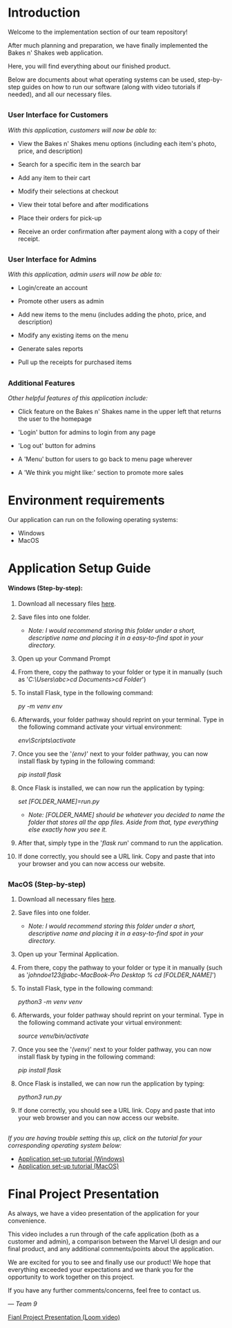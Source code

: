 # Introduction 

Welcome to the implementation section of our team repository! 

After much planning and preparation, we have finally implemented the Bakes n' Shakes web application.

Here, you will find everything about our finished product. 

Below are documents about what operating systems can be used, step-by-step guides on how to run our software (along with video tutorials if needed), and all our necessary files.

##

### User Interface for Customers

*With this application, customers will now be able to:*

- View the Bakes n' Shakes menu options (including each item's photo, price, and description)

- Search for a specific item in the search bar
  
- Add any item to their cart
  
- Modify their selections at checkout
  
- View their total before and after modifications
  
- Place their orders for pick-up

- Receive an order confirmation after payment along with a copy of their receipt.

##

### User Interface for Admins

*With this application, admin users will now be able to:*

- Login/create an account
  
- Promote other users as admin

- Add new items to the menu (includes adding the photo, price, and description)
  
- Modify any existing items on the menu

- Generate sales reports

- Pull up the receipts for purchased items

##
### Additional Features

*Other helpful features of this application include:*

- Click feature on the Bakes n' Shakes name in the upper left that returns the user to the homepage

- 'Login' button for admins to login from any page

- 'Log out' button for admins

- A 'Menu' button for users to go back to menu page wherever
  
- A 'We think you might like:' section to promote more sales


# Environment requirements

Our application can run on the following operating systems:
- Windows
- MacOS

# Application Setup Guide

#### Windows (Step-by-step):

1. Download all necessary files [here]().
   
2. Save files into one folder.
    - *Note: I would recommend storing this folder under a short, descriptive name and placing it in a easy-to-find spot in your directory.*
    
3. Open up your Command Prompt
   
4. From there, copy the pathway to your folder or type it in manually (such as '_C:\Users\abc>cd Documents>cd Folder_')

5. To install Flask, type in the following command:

   _py -m venv env_

6. Afterwards, your folder pathway should reprint on your terminal. Type in the following command activate your virtual environment:

   _env\Scripts\activate_

7. Once you see the '_(env)_' next to your folder pathway, you can now install flask by typing in the following command:

    _pip install flask_

8. Once Flask is installed, we can now run the application by typing:

    _set [FOLDER_NAME]=run.py_
   
   - *Note: [FOLDER_NAME] should be whatever you decided to name the folder that stores all the app files. Aside from that, type everything else exactly how you see it.*
     
9. After that, simply type in the '_flask run_' command to run the application.
    
10. If done correctly, you should see a URL link. Copy and paste that into your browser and you can now access our website.

##

### MacOS (Step-by-step)

1. Download all necessary files [here]().

2. Save files into one folder.
    - *Note: I would recommend storing this folder under a short, descriptive name and placing it in a easy-to-find spot in your directory.*

3. Open up your Terminal Application.

4. From there, copy the pathway to your folder or type it in manually (such as '_johndoe123@abc-MacBook-Pro Desktop % cd [FOLDER_NAME]_')

5. To install Flask, type in the following command:

   _python3 -m venv venv_

6. Afterwards, your folder pathway should reprint on your terminal. Type in the following command activate your virtual environment:

   _source venv/bin/activate_

7. Once you see the '_(venv)_' next to your folder pathway, you can now install flask by typing in the following command:

   _pip install flask_

8. Once Flask is installed, we can now run the application by typing:

    _python3 run.py_
    
10. If done correctly, you should see a URL link. Copy and paste that into your web browser and you can now access our website.

##

_If you are having trouble setting this up, click on the tutorial for your corresponding operating system below:_

- [Application set-up tutorial (Windows)](https://www.loom.com/share/9729a2505b8a43f5b7d4fc3b04f1b6b4?sid=f0be05f3-a1f6-4fca-8701-7bc51414d9fc)
- [Application set-up tutorial (MacOS)]()

# Final Project Presentation

As always, we have a video presentation of the application for your convenience. 

This video includes a run through of the cafe application (both as a customer and admin), a comparison between the Marvel UI design and our final product, and any additional comments/points about the application.

We are excited for you to see and finally use our product! We hope that everything exceeded your expectations and we thank you for the opportunity to work together on this project.

If you have any further comments/concerns, feel free to contact us. 

— *Team 9*

[Fianl Project Presentation (Loom video)]()
